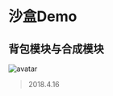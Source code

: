 # 沙盒Demo
## 背包模块与合成模块
![avatar](https://ws1.sinaimg.cn/large/bcd41526ly1fqewu3l392g20yc0g8n55.jpg)
> 2018.4.16